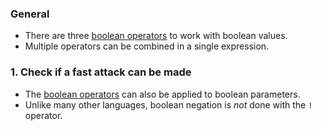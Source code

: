 ### General

- There are three [boolean operators][operators] to work with boolean values.
- Multiple operators can be combined in a single expression.

### 1. Check if a fast attack can be made

- The [boolean operators][operators] can also be applied to boolean parameters.
- Unlike many other languages, boolean negation is _not_ done with the `!` operator.

[operators]: https://docs.microsoft.com/en-us/dotnet/fsharp/language-reference/symbol-and-operator-reference/boolean-operators
